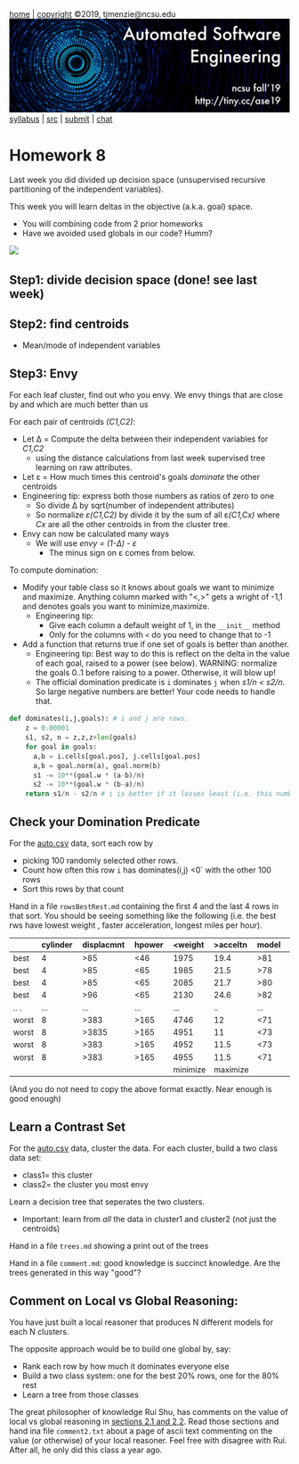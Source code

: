 <a name=top>&nbsp;<p> </a>

[home](http://tiny.cc/ase19#top) | 
[copyright](https://github.com/txt/ase19/blob/master/LICENSE.md#top) &copy;2019, tjmenzie&commat;ncsu.edu 
<br> [<img width=900 src="https://raw.githubusercontent.com/txt/ase19/master/etc/img/banner.png">](http://tiny.cc/ase19)<br> 
[syllabus](https://github.com/txt/ase19/blob/master/syllabus.md#top) | 
[src](http://menzies.us/fun) | 
[submit](http://tiny.cc/ase19give) | 
[chat](https://ase19.slack.com/) 

# Homework 8


Last week you did divided up decision space (unsupervised recursive partitioning of the independent variables).

This week you will learn deltas in the objective (a.k.a. goal) space.

- You will combining code from 2 prior homeworks
- Have we avoided  used globals in our code? Humm?

![](https://ievgensaxblog.files.wordpress.com/2018/09/v2pos5d.jpg)

## Step1: divide decision space (done! see last week)

## Step2: find centroids

- Mean/mode of independent variables

## Step3: Envy

For each leaf cluster, find out who you envy. 
    We  envy things that are close by and which are much better than us


For each pair of centroids _(C1,C2)_:

- Let &Delta; = Compute the delta between their  independent variables for _C1,C2_ 
  - using the distance calculations from last week
supervised tree learning on raw attributes.
- Let &epsilon; = How much  times this centroid's goals _dominate_ the other centroids
- Engineering tip: express both those numbers as ratios of zero to one
    - So divide &Delta; by sqrt(number of independent attributes)
    - So normalize _&epsilon;(C1,C2)_ by divide it by the sum of all &epsilon;_(C1,Cx)_ where _Cx_ are all the other centroids in from the cluster tree.
- Envy can now be calculated  many ways  
    - We will use _envy = (1-&Delta;) - &epsilon;_
       - The minus sign on &epsilon; comes from below.

To compute domination:

- Modify your table class so it knows about goals we want to minimize and maximize. Anything column marked
 with "<,>"  gets a wright of -1,1 and denotes goals you want to minimize,maximize.
  - Engineering tip: 
    - Give each column a default weight of 1, in the `__init__` method
    - Only for the columns with `<` do you need to change that to -1
- Add a function that returns true if one set of goals is better than another. 
  - Engineering tip: Best way to do this is reflect on the delta in the value
of each goal, raised to a power (see below). WARNING: normalize the goals 0..1
    before raising to a power. Otherwise, it will blow up!
  - The official domination predicate is `i` dominates `j` when _s1/n < s2/n_.
    So large negative numbers are better! Your code needs to handle that.


```python
def dominates(i,j,goals): # i and j are rows.
    z = 0.00001
    s1, s2, n = z,z,z+len(goals)
    for goal in goals:
      a,b = i.cells[goal.pos], j.cells[goal.pos]
      a,b = goal.norm(a), goal.norm(b)  
      s1 -= 10**(goal.w * (a-b)/n)
      s2 -= 10**(goal.w * (b-a)/n)
    return s1/n - s2/n # i is better if it losses least (i.e. this number under 0)
```

## Check your Domination Predicate

For the [auto.csv](../data/auto.csv) data, sort each row by

- picking 100 randomly selected other rows.
- Count how often this row `i` has dominates(i,j) <0` with the other 100 rows
- Sort this rows by that count

Hand in a file `rowsBestRest.md`
containing the first 4 and the last 4 rows in that sort. You should be seeing  something like the following
(i.e.  the best rws have lowest weight , faster acceleration, longest miles per hour).


|      |cylinder&nbsp;| displacmnt&nbsp;| hpower&nbsp;| <weight&nbsp;| >acceltn&nbsp;| model&nbsp;| origin&nbsp;| >mpg|
|------|--------|----------|-------|-------|---------|------|------|-------|
|best |4       | >85       | <46   | 1975  |  19.4   |  >81 |  3   |   40  |
|best |4       | >85       | <65   | 1985  |  21.5   |  >78 |  2   |   40  |
|best |4       | >85       | <65   | 2085  |  21.7   |  >80 |  2   |   40  |
|best |4       | >96       | <65   | 2130  |  24.6   |  >82 |  2   |   40  |
|..  .|...     | ...       | ...   | ...   |  ..     |  ... |  ... |   ... |
|worst|8       | >383      | >165  | 4746  |  12     |  <71 |  1   |   10  |
|worst|8       | >3835     | >165  | 4951  |  11     |  <73 |  1   |   10  |
|worst|8       | >383      | >165  | 4952  |  11.5   |  <73 |  1   |   10  |
|worst|8       | >383      | >165  | 4955  |  11.5   |  <71 |  1   |   10  |
|     |        |           |       | minimize| maximize|    |       | maximize      |

(And you do not need to copy the above format exactly. Near enough is good enough)

## Learn a Contrast Set

For the [auto.csv](../data/auto.csv) data, cluster the data.
For each cluster, build a two class data set:

- class1= this cluster
- class2= the cluster you most envy

Learn a decision tree that seperates the two clusters.

- Important: learn from _all_ the data in cluster1 and cluster2 (not just the centroids)
 
Hand in a file `trees.md` showing  a  print out of the trees

Hand in a  file `comment.md`:
 good knowledge is succinct knowledge. Are the trees generated in this way "good"?

## Comment on Local vs Global Reasoning:

You have just built a local reasoner that produces N different models for each N clusters.

The opposite approach would be to build one global by, say:

- Rank each row by how much it dominates everyone else
- Build a two class system: one for the best 20% rows, one for the 80% rest
- Learn a tree from those classes


The great philosopher of knowledge Rui Shu, has comments on the value 
of local vs global reasoning in 
[sections 2.1 and 2,2](../etc/img/rui.pdf). Read those sections and hand ina  file `comment2.txt`
 about a page of ascii text commenting on the value (or otherwise) of your local reasoner. Feel free with disagree with Rui. After all, he only did this class a year ago.


